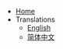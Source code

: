 - [Home](sections/zh-cn/)
- Translations
  - [English](sections/en-us/)
  - [简体中文](sections/zh-cn/)
